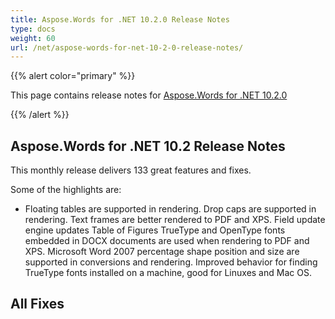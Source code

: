 ```yaml
---
title: Aspose.Words for .NET 10.2.0 Release Notes
type: docs
weight: 60
url: /net/aspose-words-for-net-10-2-0-release-notes/
---
```


{{% alert color="primary" %}} 

This page contains release notes for [Aspose.Words for .NET 10.2.0](http://www.aspose.com/downloads/words/net/new-releases/aspose.words-for-.net-10.2.0/)

{{% /alert %}} 

## Aspose.Words for .NET 10.2 Release Notes

This monthly release delivers 133 great features and fixes. 

Some of the highlights are:

- Floating tables are supported in rendering.
  Drop caps are supported in rendering. 
  Text frames are better rendered to PDF and XPS. 
  Field update engine updates Table of Figures 
  TrueType and OpenType fonts embedded in DOCX documents are used when rendering to PDF and XPS. 
  Microsoft Word 2007 percentage shape position and size are supported in conversions and rendering. 
  Improved behavior for finding TrueType fonts installed on a machine, good for Linuxes and Mac OS. 


## All Fixes
